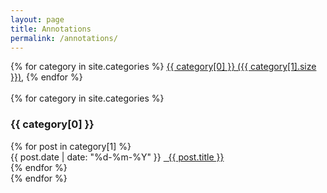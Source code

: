 ```yaml
---
layout: page
title: Annotations
permalink: /annotations/
---
```


<div>
{% for category in site.categories %}
  <a href="#{{ category[0] }}">{{ category[0] }} ({{ category[1].size }})</a>, 
{% endfor %}
</div>
<br>

<div>
  {% for category in site.categories %}
    <h3><a name="{{ category[0] }}"></a>{{ category[0] }}</h3>
    {% for post in category[1] %}
        <li style="list-style-type: none;">
          <time class="post-meta">{{ post.date | date: "%d-%m-%Y" }}</time>
          <a href="{{ post.url }}">&nbsp;&nbsp;{{ post.title }}</a>
        </li>
    {% endfor %}
    <br>
  {% endfor %}
</div>
